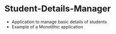 # Student-Details-Manager

- Application to manage basic details of students
- Example of a Monolithic application
